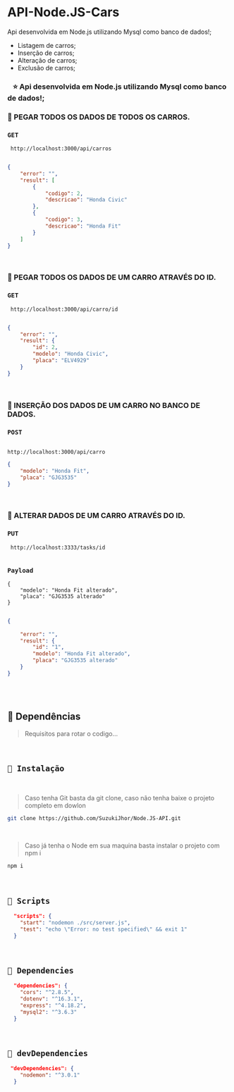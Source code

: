 # API-Node.JS-Cars
Api desenvolvida em Node.js utilizando Mysql como banco de dados!; 
 - Listagem de carros;
 - Inserção de carros;
 - Alteração de carros;
 - Exclusão de carros;



### ⠀⭐ Api desenvolvida em Node.js utilizando Mysql como banco de dados!; 

  
### 🎯 PEGAR TODOS OS DADOS DE TODOS OS CARROS.
  
### ```GET``` 
```URL
 http://localhost:3000/api/carros
 
```
  
```JSON
{
    "error": "",
    "result": [
        {
            "codigo": 2,
            "descricao": "Honda Civic"
        },
        {
            "codigo": 3,
            "descricao": "Honda Fit"
        }
    ]
}
```
  
<br /> 

### 🎯 PEGAR TODOS OS DADOS DE UM CARRO ATRAVÉS DO ID.
  
### ```GET``` 
```URL
 http://localhost:3000/api/carro/id
 
```
  
```JSON
{
    "error": "",
    "result": {
        "id": 2,
        "modelo": "Honda Civic",
        "placa": "ELV4929"
    }
}
```
  
<br /> 

### 🎯 INSERÇÃO DOS DADOS DE UM CARRO NO BANCO DE DADOS.
  
### ```POST``` 

```URL

http://localhost:3000/api/carro

```
  
```JSON
{
    "modelo": "Honda Fit",
    "placa": "GJG3535"
}

```

<br /> 

### 🎯 ALTERAR DADOS DE UM CARRO ATRAVÉS DO ID.
  
### ```PUT``` 
```URL
 http://localhost:3333/tasks/id
 
```

### ```Payload``` 
```body
{
    "modelo": "Honda Fit alterado",
    "placa": "GJG3535 alterado"
}
 
```


```JSON
{
    
    "error": "",
    "result": {
        "id": "1",
        "modelo": "Honda Fit alterado",
        "placa": "GJG3535 alterado"
    }
}
```
  
<br /> 


<br/>

<a id="Dependências"></a>
## 🧪 Dependências
> Requisitos para rotar o codigo...

<br/>

## `📖 Instalação` 
  
  
 <br /> 

> Caso tenha Git basta da git clone, caso não tenha baixe o projeto completo em dowlon

```BASH
git clone https://github.com/SuzukiJhor/Node.JS-API.git
```

<br /> 

> Caso já tenha o Node em sua maquina basta instalar o projeto com npm i

```BASH
npm i 
```

<br /> 

## `📖 Scripts` 

```JSON
  "scripts": {
    "start": "nodemon ./src/server.js",
    "test": "echo \"Error: no test specified\" && exit 1"
  }

```

<br/>

## `📖 Dependencies` 

```JSON
  "dependencies": {
    "cors": "^2.8.5",
    "dotenv": "^16.3.1",
    "express": "^4.18.2",
    "mysql2": "^3.6.3"
  }

```

<br /> 

## `📖 devDependencies` 


```JSON
 "devDependencies": {
    "nodemon": "^3.0.1"
  }

```
<br/>
